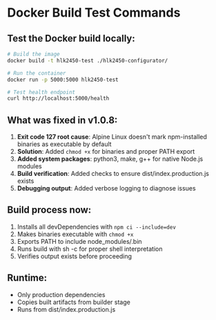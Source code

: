# Docker Build Test Commands

## Test the Docker build locally:

```bash
# Build the image
docker build -t hlk2450-test ./hlk2450-configurator/

# Run the container
docker run -p 5000:5000 hlk2450-test

# Test health endpoint
curl http://localhost:5000/health
```

## What was fixed in v1.0.8:

1. **Exit code 127 root cause**: Alpine Linux doesn't mark npm-installed binaries as executable by default
2. **Solution**: Added `chmod +x` for binaries and proper PATH export
3. **Added system packages**: python3, make, g++ for native Node.js modules
4. **Build verification**: Added checks to ensure dist/index.production.js exists
5. **Debugging output**: Added verbose logging to diagnose issues

## Build process now:
1. Installs all devDependencies with `npm ci --include=dev`
2. Makes binaries executable with `chmod +x`
3. Exports PATH to include node_modules/.bin
4. Runs build with sh -c for proper shell interpretation
5. Verifies output exists before proceeding

## Runtime:
- Only production dependencies
- Copies built artifacts from builder stage
- Runs from dist/index.production.js